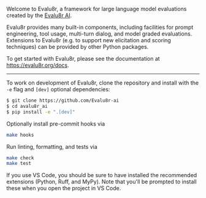 
Welcome to Evalu8r, a framework for large language model evaluations created by the [Evalu8r AI](https://evalu8r.org).

Evalu8r provides many built-in components, including facilities for prompt engineering, tool usage, multi-turn dialog, and model graded evaluations. Extensions to Evalu8r (e.g. to support new elicitation and scoring techniques) can be provided by other Python packages.

To get started with Evalu8r, please see the documentation at <https://evalu8r.org/docs>.

***



To work on development of Evalu8r, clone the repository and install with the `-e` flag and `[dev]` optional dependencies:

```bash
$ git clone https://github.com/Evalu8r-ai
$ cd avalu8r_ai
$ pip install -e ".[dev]"
```

Optionally install pre-commit hooks via
```bash
make hooks
```

Run linting, formatting, and tests via
```bash
make check
make test
```

If you use VS Code, you should be sure to have installed the recommended extensions (Python, Ruff, and MyPy). Note that you'll be prompted to install these when you open the project in VS Code.
